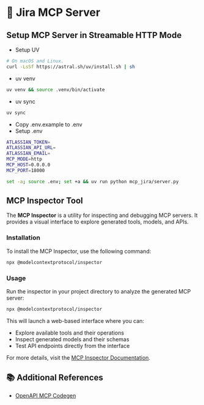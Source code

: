 # 🧠 Jira MCP Server

## Setup MCP Server in Streamable HTTP Mode
- Setup UV

```bash
# On macOS and Linux.
curl -LsSf https://astral.sh/uv/install.sh | sh
```
- uv venv
```bash
uv venv && source .venv/bin/activate
```
- uv sync
```bash
uv sync
```
- Copy .env.example to .env
- Setup .env
```bash
ATLASSIAN_TOKEN=
ATLASSIAN_API_URL=
ATLASSIAN_EMAIL=
MCP_MODE=http
MCP_HOST=0.0.0.0
MCP_PORT=18000
```

```bash
set -a; source .env; set +a && uv run python mcp_jira/server.py
```

## MCP Inspector Tool

The **MCP Inspector** is a utility for inspecting and debugging MCP servers. It provides a visual interface to explore generated tools, models, and APIs.

### Installation

To install the MCP Inspector, use the following command:

```bash
npx @modelcontextprotocol/inspector
```

### Usage

Run the inspector in your project directory to analyze the generated MCP server:

```bash
npx @modelcontextprotocol/inspector
```

This will launch a web-based interface where you can:

- Explore available tools and their operations
- Inspect generated models and their schemas
- Test API endpoints directly from the interface

For more details, visit the [MCP Inspector Documentation](https://modelcontextprotocol.io/legacy/tools/inspector).

## 📚 Additional References

- [OpenAPI MCP Codegen](https://github.com/cnoe-io/openapi-mcp-codegen)